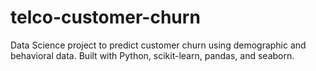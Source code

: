 # telco-customer-churn
Data Science project to predict customer churn using demographic and behavioral data. Built with Python, scikit-learn, pandas, and seaborn.
